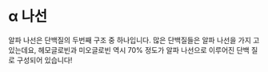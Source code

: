 # α 나선

알파 나선은 단백질의 두번째 구조 중 하나입니다. 많은 단백질들은 알파 나선을 가지
고 있는데요, 헤모글로빈과 미오글로빈 역시 70% 정도가 알파 나선으로 이루어진 단백
질로 구성되어 있습니다!

